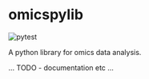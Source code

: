 # omicspylib
![pytest](https://github.com/dialectos-ai/omicspylib/actions/workflows/python-app.yml/badge.svg)

A python library for omics data analysis. 

... TODO - documentation etc ...